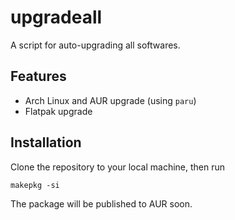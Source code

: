 # upgradeall
A script for auto-upgrading all softwares.

## Features

- Arch Linux and AUR upgrade (using `paru`)
- Flatpak upgrade

## Installation

Clone the repository to your local machine, then run
```shell
makepkg -si
```

The package will be published to AUR soon.
